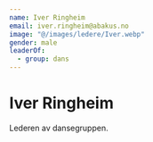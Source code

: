 ```yaml
---
name: Iver Ringheim
email: iver.ringheim@abakus.no
image: "@/images/ledere/Iver.webp"
gender: male
leaderOf:
  - group: dans
---
```


# Iver Ringheim

Lederen av dansegruppen.
